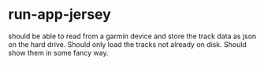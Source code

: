 run-app-jersey
==============
should be able to read from a garmin device and store the track data as json on the hard drive.
Should only load the tracks not already on disk.
Should show them in some fancy way.